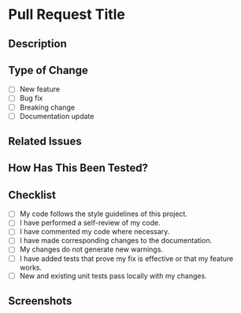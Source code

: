 # Pull Request Title
<!-- Provide a concise title summarizing the changes. -->

## Description
<!-- Please include a summary of the change and why it is needed. -->

## Type of Change
- [ ] New feature
- [ ] Bug fix
- [ ] Breaking change
- [ ] Documentation update

## Related Issues
<!-- List any related issues or link to issues resolved with this PR (e.g. fixes #123). -->

## How Has This Been Tested?
<!-- Describe how you have tested these changes. Include details of your testing environment, tests ran to see how your change affects other areas of code, etc. -->

## Checklist
- [ ] My code follows the style guidelines of this project.
- [ ] I have performed a self-review of my code.
- [ ] I have commented my code where necessary.
- [ ] I have made corresponding changes to the documentation.
- [ ] My changes do not generate new warnings.
- [ ] I have added tests that prove my fix is effective or that my feature works.
- [ ] New and existing unit tests pass locally with my changes.

## Screenshots
<!-- Insert any screenshots or videos (if applicable) to help explain your problem or demonstrate your changes. -->
